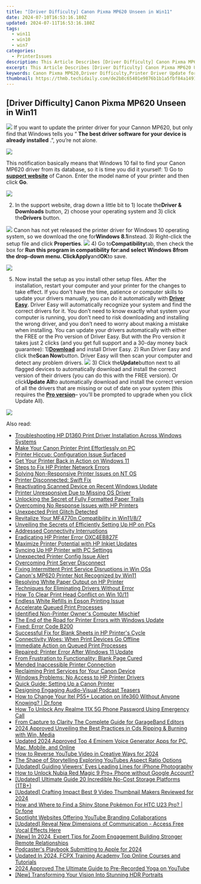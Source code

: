 ```yaml
---
title: "[Driver Difficulty] Canon Pixma MP620 Unseen in Win11"
date: 2024-07-10T16:53:16.180Z
updated: 2024-07-11T16:53:16.180Z
tags:
  - win11
  - win10
  - win7
categories:
  - PrinterIssues
description: This Article Describes [Driver Difficulty] Canon Pixma MP620 Unseen in Win11
excerpt: This Article Describes [Driver Difficulty] Canon Pixma MP620 Unseen in Win11
keywords: Canon Pixma MP620,Driver Difficulty,Printer Driver Update for Windows 11,Compatibility Issues Canon Pixma MP620 with Win11,Windows 11 Printer Setup Guide Canon MP620,Troubleshooting Printer Connection Win11,Install Canon Pixma MP620 Printer Driver on Win11
thumbnail: https://thmb.techidaily.com/de2b8c65401e9876b1b1a5fbf84a14916f9f22a18062d51200fd6852f871f665.jpg
---
```


## [Driver Difficulty] Canon Pixma MP620 Unseen in Win11

![](https://images.drivereasy.com/wp-content/uploads/2016/11/canon-pixma-mo620.jpg)  If you want to update the printer driver for your Cannon MP620, but only find that Windows tells you “   **The best driver software for your device is already installed** .”, you’re not alone.

![](https://images.drivereasy.com/wp-content/uploads/2016/11/the-best-driver-software-for-your-device-is-already-installed-2.jpg)

This notification basically means that Windows 10 fail to find your Canon MP620 driver from its database, so it is time you did it yourself: 1) Go to [**support website**](https://www.usa.canon.com/internet/portal/us/home/support) of Canon. Enter the model name of your printer and then click **Go**.

![](https://images.drivereasy.com/wp-content/uploads/2016/11/name-of-the-printer.jpg)

 2) In the support website, drag down a little bit to 1) locate the**Driver & Downloads** button, 2) choose your operating system and 3) click the**Drivers** button.

![](https://images.drivereasy.com/wp-content/uploads/2016/11/pixma-mp620-driver-download-600x375.jpg) Canon has not yet released the printer driver for Windows 10 operating system, so we download the one for**Windows 8.1**instead. 3) Right-click the setup file and click **Properties**. ![](https://images.drivereasy.com/wp-content/uploads/2016/11/properties-setup.jpg) 4) Go to**Compatibility**tab, then check the box for **Run this program in compatibility for:**and select **Windows 8**from the drop-down menu. Click**Apply**and**OK**to save.

![](https://images.drivereasy.com/wp-content/uploads/2016/11/run-this-program-in-compatibility-for-compatibility-mode.jpg)

5) Now install the setup as you install other setup files. After the installation, restart your computer and your printer for the changes to take effect. If you don’t have the time, patience or computer skills to update your drivers manually, you can do it automatically with [**Driver Easy**](https://tools.techidaily.com/drivereasy/download/). Driver Easy will automatically recognize your system and find the correct drivers for it. You don’t need to know exactly what system your computer is running, you don’t need to risk downloading and installing the wrong driver, and you don’t need to worry about making a mistake when installing. You can update your drivers automatically with either the FREE or the Pro version of Driver Easy. But with the Pro version it takes just 2 clicks (and you get full support and a 30-day money back guarantee): 1)[**Download**](https://tools.techidaily.com/drivereasy/download/) and install Driver Easy. 2) Run Driver Easy and click the**Scan Now**button. Driver Easy will then scan your computer and detect any problem drivers. ![](https://images.drivereasy.com/wp-content/uploads/2017/04/img_58e761c841d8e.png) 3) Click the**Update**button next to all flagged devices to automatically download and install the correct version of their drivers (you can do this with the FREE version). Or click**Update All**to automatically download and install the correct version of all the drivers that are missing or out of date on your system (this requires the [**Pro version**](https://tools.techidaily.com/drivereasy/download/)– you’ll be prompted to upgrade when you click Update All).

![](https://images.drivereasy.com/wp-content/uploads/2017/04/img_58e7622d68cb0.jpg)

<ins class="adsbygoogle"
     style="display:block"
     data-ad-format="autorelaxed"
     data-ad-client="ca-pub-7571918770474297"
     data-ad-slot="1223367746"></ins>



<ins class="adsbygoogle"
     style="display:block"
     data-ad-client="ca-pub-7571918770474297"
     data-ad-slot="8358498916"
     data-ad-format="auto"
     data-full-width-responsive="true"></ins>



<span class="atpl-alsoreadstyle">Also read:</span>
<div><ul>
<li><a href="https://printer-issues.techidaily.com/troubleshooting-hp-d1360-print-driver-installation-across-windows-systems/"><u>Troubleshooting HP D1360 Print Driver Installation Across Windows Systems</u></a></li>
<li><a href="https://printer-issues.techidaily.com/make-your-canon-printer-print-effortlessly-on-pc/"><u>Make Your Canon Printer Print Effortlessly on PC</u></a></li>
<li><a href="https://printer-issues.techidaily.com/printer-hiccup-configuration-issue-surfaced/"><u>Printer Hiccup: Configuration Issue Surfaced</u></a></li>
<li><a href="https://printer-issues.techidaily.com/get-your-printer-back-in-action-on-windows-11/"><u>Get Your Printer Back in Action on Windows 11</u></a></li>
<li><a href="https://printer-issues.techidaily.com/steps-to-fix-hp-printer-network-errors/"><u>Steps to Fix HP Printer Network Errors</u></a></li>
<li><a href="https://printer-issues.techidaily.com/solving-non-responsive-printer-issues-on-nt-os/"><u>Solving Non-Responsive Printer Issues on NT OS</u></a></li>
<li><a href="https://printer-issues.techidaily.com/printer-disconnected-swift-fix/"><u>Printer Disconnected: Swift Fix</u></a></li>
<li><a href="https://printer-issues.techidaily.com/reactivating-scanned-device-on-recent-windows-update/"><u>Reactivating Scanned Device on Recent Windows Update</u></a></li>
<li><a href="https://printer-issues.techidaily.com/printer-unresponsive-due-to-missing-os-driver/"><u>Printer Unresponsive Due to Missing OS Driver</u></a></li>
<li><a href="https://printer-issues.techidaily.com/unlocking-the-secret-of-fully-formatted-paper-trails/"><u>Unlocking the Secret of Fully Formatted Paper Trails</u></a></li>
<li><a href="https://printer-issues.techidaily.com/overcoming-no-response-issues-with-hp-printers/"><u>Overcoming No Response Issues with HP Printers</u></a></li>
<li><a href="https://printer-issues.techidaily.com/unexpected-print-glitch-detected/"><u>Unexpected Print Glitch Detected</u></a></li>
<li><a href="https://printer-issues.techidaily.com/revitalize-your-mf4770n-compatibility-in-win1187/"><u>Revitalize Your MF4770n Compatibility in Win11/8/7</u></a></li>
<li><a href="https://printer-issues.techidaily.com/unveiling-the-secrets-of-efficiently-setting-up-hp-on-pcs/"><u>Unveiling the Secrets of Efficiently Setting Up HP on PCs</u></a></li>
<li><a href="https://printer-issues.techidaily.com/addressed-connectivity-interruptions/"><u>Addressed Connectivity Interruptions</u></a></li>
<li><a href="https://printer-issues.techidaily.com/eradicating-hp-printer-error-oxc4eb827f/"><u>Eradicating HP Printer Error OXC4EB827F</u></a></li>
<li><a href="https://printer-issues.techidaily.com/maximize-printer-potential-with-hp-inkjet-updates/"><u>Maximize Printer Potential with HP Inkjet Updates</u></a></li>
<li><a href="https://printer-issues.techidaily.com/syncing-up-hp-printer-with-pc-settings/"><u>Syncing Up HP Printer with PC Settings</u></a></li>
<li><a href="https://printer-issues.techidaily.com/unexpected-printer-config-issue-alert/"><u>Unexpected Printer Config Issue Alert</u></a></li>
<li><a href="https://printer-issues.techidaily.com/overcoming-print-server-disconnect/"><u>Overcoming Print Server Disconnect</u></a></li>
<li><a href="https://printer-issues.techidaily.com/fixing-intermittent-print-service-disruptions-in-win-oss/"><u>Fixing Intermittent Print Service Disruptions in Win OSs</u></a></li>
<li><a href="https://printer-issues.techidaily.com/canons-mp620-printer-not-recognized-by-win11/"><u>Canon's MP620 Printer Not Recognized by Win11</u></a></li>
<li><a href="https://printer-issues.techidaily.com/resolving-white-paper-output-on-hp-printer/"><u>Resolving White Paper Output on HP Printer</u></a></li>
<li><a href="https://printer-issues.techidaily.com/techniques-for-eliminating-drivers-without-error/"><u>Techniques for Eliminating Drivers Without Error</u></a></li>
<li><a href="https://printer-issues.techidaily.com/how-to-clear-print-head-conflict-on-win-1011/"><u>How To Clear Print Head Conflict on Win 10/11</u></a></li>
<li><a href="https://printer-issues.techidaily.com/endless-white-refills-in-epson-printing-issue/"><u>Endless White Refills in Epson Printing Issue</u></a></li>
<li><a href="https://printer-issues.techidaily.com/accelerate-queued-print-processes/"><u>Accelerate Queued Print Processes</u></a></li>
<li><a href="https://printer-issues.techidaily.com/identified-non-printer-owners-computer-mischief/"><u>Identified Non-Printer Owner's Computer Mischief</u></a></li>
<li><a href="https://printer-issues.techidaily.com/the-end-of-the-road-for-printer-errors-with-windows-update/"><u>The End of the Road for Printer Errors with Windows Update</u></a></li>
<li><a href="https://printer-issues.techidaily.com/fixed-error-code-b200/"><u>Fixed: Error Code B200</u></a></li>
<li><a href="https://printer-issues.techidaily.com/successful-fix-for-blank-sheets-in-hp-printers-cycle/"><u>Successful Fix for Blank Sheets in HP Printer's Cycle</u></a></li>
<li><a href="https://printer-issues.techidaily.com/connectivity-woes-when-print-devices-go-offline/"><u>Connectivity Woes: When Print Devices Go Offline</u></a></li>
<li><a href="https://printer-issues.techidaily.com/immediate-action-on-queued-print-processes/"><u>Immediate Action on Queued Print Processes</u></a></li>
<li><a href="https://printer-issues.techidaily.com/repaired-printer-error-after-windows-11-update/"><u>Repaired: Printer Error After Windows 11 Update</u></a></li>
<li><a href="https://printer-issues.techidaily.com/from-frustration-to-functionality-blank-page-cured/"><u>From Frustration to Functionality: Blank Page Cured</u></a></li>
<li><a href="https://printer-issues.techidaily.com/mended-inaccessible-printer-connection/"><u>Mended Inaccessible Printer Connection</u></a></li>
<li><a href="https://printer-issues.techidaily.com/reclaiming-print-services-for-your-canon-device/"><u>Reclaiming Print Services for Your Canon Device</u></a></li>
<li><a href="https://printer-issues.techidaily.com/windows-problems-no-access-to-hp-printer-drivers/"><u>Windows Problems: No Access to HP Printer Drivers</u></a></li>
<li><a href="https://printer-issues.techidaily.com/quick-guide-setting-up-a-canon-printer/"><u>Quick Guide: Setting Up a Canon Printer</u></a></li>
<li><a href="https://extra-information.techidaily.com/designing-engaging-audio-visual-podcast-teasers/"><u>Designing Engaging Audio-Visual Podcast Teasers</u></a></li>
<li><a href="https://review-topics.techidaily.com/how-to-change-your-itel-p55plus-location-on-life360-without-anyone-knowing-drfone-by-drfone-virtual-android/"><u>How to Change Your Itel P55+ Location on life360 Without Anyone Knowing? | Dr.fone</u></a></li>
<li><a href="https://easy-unlock-android.techidaily.com/how-to-unlock-any-realme-11x-5g-phone-password-using-emergency-call-by-drfone-android/"><u>How To Unlock Any Realme 11X 5G Phone Password Using Emergency Call</u></a></li>
<li><a href="https://extra-lessons.techidaily.com/from-capture-to-clarity-the-complete-guide-for-garageband-editors/"><u>From Capture to Clarity  The Complete Guide for GarageBand Editors</u></a></li>
<li><a href="https://some-approaches.techidaily.com/2024-approved-unveiling-the-best-practices-in-cds-ripping-and-burning-with-win-media/"><u>2024 Approved  Unveiling the Best Practices in Cds Ripping & Burning with Win, Media</u></a></li>
<li><a href="https://ai-voice-clone.techidaily.com/updated-2024-approved-top-4-eminem-voice-generator-apps-for-pc-mac-mobile-and-online/"><u>Updated 2024 Approved Top 4 Eminem Voice Generator Apps for PC, Mac, Mobile, and Online</u></a></li>
<li><a href="https://youtube-stream.techidaily.com/how-to-reverse-youtube-video-in-creative-ways-for-2024/"><u>How to Reverse YouTube Video in Creative Ways for 2024</u></a></li>
<li><a href="https://ai-driven-video-production.techidaily.com/the-shape-of-storytelling-exploring-youtubes-aspect-ratio-options/"><u>The Shape of Storytelling Exploring YouTubes Aspect Ratio Options</u></a></li>
<li><a href="https://some-knowledge.techidaily.com/updated-guiding-viewers-eyes-leading-lines-for-iphone-photography/"><u>[Updated] Guiding Viewers' Eyes  Leading Lines for iPhone Photography</u></a></li>
<li><a href="https://easy-unlock-android.techidaily.com/how-to-unlock-nubia-red-magic-9-proplus-phone-without-google-account-by-drfone-android/"><u>How to Unlock Nubia Red Magic 9 Pro+ Phone without Google Account?</u></a></li>
<li><a href="https://some-tips.techidaily.com/updated-ultimate-guide-20-incredible-no-cost-storage-platforms-1tbplus/"><u>[Updated] Ultimate Guide  20 Incredible No-Cost Storage Platforms (1TB+)</u></a></li>
<li><a href="https://youtube-web.techidaily.com/ed-crafting-impact-best-9-video-thumbnail-makers-reviewed-for-2024/"><u>[Updated] Crafting Impact  Best 9 Video Thumbnail Makers Reviewed for 2024</u></a></li>
<li><a href="https://android-pokemon-go.techidaily.com/how-and-where-to-find-a-shiny-stone-pokemon-for-htc-u23-pro-drfone-by-drfone-virtual-android/"><u>How and Where to Find a Shiny Stone Pokémon For HTC U23 Pro? | Dr.fone</u></a></li>
<li><a href="https://youtube-video-recordings.techidaily.com/spotlight-websites-offering-youtube-branding-collaborations/"><u>Spotlight  Websites Offering YouTube Branding Collaborations</u></a></li>
<li><a href="https://some-skills.techidaily.com/updated-reveal-new-dimensions-of-communication-access-free-vocal-effects-here/"><u>[Updated] Reveal New Dimensions of Communication - Access Free Vocal Effects Here</u></a></li>
<li><a href="https://remote-screen-capture.techidaily.com/new-in-2024-expert-tips-for-zoom-engagement-building-stronger-remote-relationships/"><u>[New] In 2024, Expert Tips for Zoom Engagement  Building Stronger Remote Relationships</u></a></li>
<li><a href="https://extra-guidance.techidaily.com/podcasters-playbook-submitting-to-apple-for-2024/"><u>Podcaster's Playbook  Submitting to Apple for 2024</u></a></li>
<li><a href="https://smart-video-editing.techidaily.com/updated-in-2024-fcpx-training-academy-top-online-courses-and-tutorials/"><u>Updated In 2024, FCPX Training Academy Top Online Courses and Tutorials</u></a></li>
<li><a href="https://youtube-stream.techidaily.com/2024-approved-the-ultimate-guide-to-pre-recorded-yoga-on-youtube/"><u>2024 Approved  The Ultimate Guide to Pre-Recorded Yoga on YouTube</u></a></li>
<li><a href="https://some-approaches.techidaily.com/new-transforming-your-vision-into-stunning-hdr-portraits/"><u>[New] Transforming Your Vision Into Stunning HDR Portraits</u></a></li>
</ul></div>
